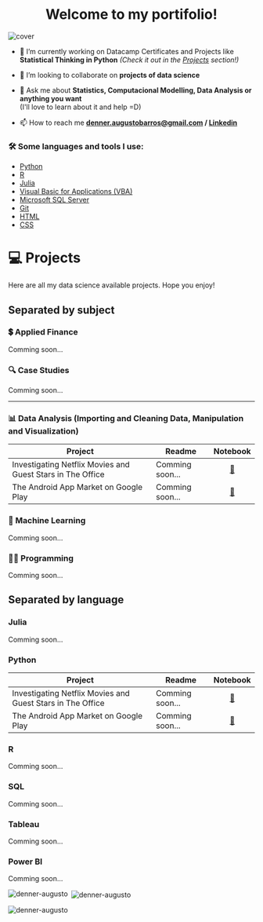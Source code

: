 <h1 align="center">Welcome to my portifolio! </h1>
<!-- <h3 align="center">A Environmental Engineer and Data Science Enthusiast from <strong> Brazil - São Paulo </strong> </h3>  -->

<!-- ![cover](images/github_cover.png) -->
![cover](git_intro.gif)
- 🔭 I’m currently working on Datacamp Certificates and Projects like **Statistical Thinking in Python**
*(Check it out in the [Projects](#-projects) section!)*

- 👯 I’m looking to collaborate on **projects of data science**

- 💬 Ask me about **Statistics, Computacional Modelling, Data Analysis or anything you want**\
(I'll love to learn about it and help =D)

- 📫 How to reach me **denner.augustobarros@gmail.com / [Linkedin](https://linkedin.com/in/denneraugusto)**

### 🛠️ Some languages and tools I use: </b></summary>
- [Python](#python)
- [R](#r)
- [Julia](#julia)
- [Visual Basic for Applications (VBA)](#visual-basic-for-applications-(vba))
- [Microsoft SQL Server](#sql)
- [Git](#git)
- [HTML](#html)
- [CSS](#css)

# 💻 Projects
Here are all my data science available projects. Hope you enjoy!

## Separated by subject
### 💲 Applied Finance
Comming soon...

### 🔍 Case Studies
Comming soon...
___
<a name="computer-vision"></a>
### 📊 Data Analysis (Importing and Cleaning Data, Manipulation and Visualization)
| Project | Readme | Notebook |
| ------- | ------ | :------: |
| Investigating Netflix Movies and Guest Stars in The Office | Comming soon... | [:link:](https://github.com/denner-augusto/Investigating-Netflix-Movies-and-Guest-Stars/blob/main/script.ipynb) |
| The Android App Market on Google Play | Comming soon... | [:link:](https://github.com/denner-augusto/The-Android-App-Market-on-Google-Play/blob/main/notebook.ipynb) |


### 🧠 Machine Learning
Comming soon...

### 👨‍💻 Programming
Comming soon...

## Separated by language

### Julia
Comming soon...

### Python
| Project | Readme | Notebook |
| ------- | ------ | :------: |
| Investigating Netflix Movies and Guest Stars in The Office | Comming soon... | [:link:](https://github.com/denner-augusto/Investigating-Netflix-Movies-and-Guest-Stars/blob/main/script.ipynb) |
| The Android App Market on Google Play | Comming soon... | [:link:](https://github.com/denner-augusto/The-Android-App-Market-on-Google-Play/blob/main/notebook.ipynb) |

### R
Comming soon...

### SQL
Comming soon...

### Tableau
Comming soon...

### Power BI
Comming soon...

<p><img align="left" src="https://github-readme-stats.vercel.app/api/top-langs?username=denner-augusto&show_icons=true&locale=en&layout=compact" alt="denner-augusto" /></p>

<p>&nbsp;<img align="center" src="https://github-readme-stats.vercel.app/api?username=denner-augusto&show_icons=true&locale=en" alt="denner-augusto" /></p>

<p><img align="center" src="https://github-readme-streak-stats.herokuapp.com/?user=denner-augusto&" alt="denner-augusto" /></p>
